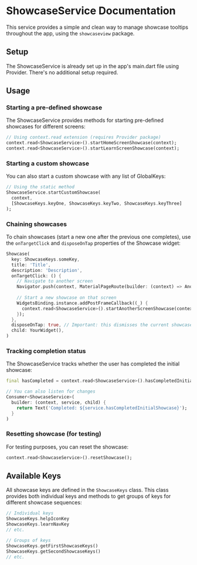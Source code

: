 # ShowcaseService Documentation

This service provides a simple and clean way to manage showcase tooltips throughout the app, using the `showcaseview` package.

## Setup

The ShowcaseService is already set up in the app's main.dart file using Provider. There's no additional setup required.

## Usage

### Starting a pre-defined showcase

The ShowcaseService provides methods for starting pre-defined showcases for different screens:

```dart
// Using context.read extension (requires Provider package)
context.read<ShowcaseService>().startHomeScreenShowcase(context);
context.read<ShowcaseService>().startLearnScreenShowcase(context);
```

### Starting a custom showcase

You can also start a custom showcase with any list of GlobalKeys:

```dart
// Using the static method
ShowcaseService.startCustomShowcase(
  context, 
  [ShowcaseKeys.keyOne, ShowcaseKeys.keyTwo, ShowcaseKeys.keyThree]
);
```

### Chaining showcases

To chain showcases (start a new one after the previous one completes), use the `onTargetClick` and `disposeOnTap` properties of the Showcase widget:

```dart
Showcase(
  key: ShowcaseKeys.someKey,
  title: 'Title',
  description: 'Description',
  onTargetClick: () {
    // Navigate to another screen
    Navigator.push(context, MaterialPageRoute(builder: (context) => AnotherScreen()));
    
    // Start a new showcase on that screen
    WidgetsBinding.instance.addPostFrameCallback((_) {
      context.read<ShowcaseService>().startAnotherScreenShowcase(context);
    });
  },
  disposeOnTap: true, // Important: this dismisses the current showcase
  child: YourWidget(),
)
```

### Tracking completion status

The ShowcaseService tracks whether the user has completed the initial showcase:

```dart
final hasCompleted = context.read<ShowcaseService>().hasCompletedInitialShowcase;

// You can also listen for changes
Consumer<ShowcaseService>(
  builder: (context, service, child) {
    return Text('Completed: ${service.hasCompletedInitialShowcase}');
  }
)
```

### Resetting showcase (for testing)

For testing purposes, you can reset the showcase:

```dart
context.read<ShowcaseService>().resetShowcase();
```

## Available Keys

All showcase keys are defined in the `ShowcaseKeys` class. This class provides both individual keys and methods to get groups of keys for different showcase sequences:

```dart
// Individual keys
ShowcaseKeys.helpIconKey
ShowcaseKeys.learnNavKey
// etc.

// Groups of keys
ShowcaseKeys.getFirstShowcaseKeys()
ShowcaseKeys.getSecondShowcaseKeys()
// etc.
``` 